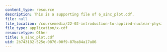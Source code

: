 ```yaml
---
content_type: resource
description: This is a supporting file of 6_sinc_plot.cdf.
file: null
file_location: /coursemedia/22-02-introduction-to-applied-nuclear-physics-spring-2012/2b743182525e087600f987ba84a17a86_6_sinc_plot.cdf
file_type: application/x-cdf
resourcetype: Other
title: 6_sinc_plot.cdf
uid: 2b743182-525e-0876-00f9-87ba84a17a86
---
```

